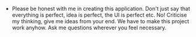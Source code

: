 - Please be honest with me in creating this application. Don't just say that everything is perfect, idea is perfect, the UI is perfect etc. No! Criticise my thinking, give me ideas from your end. We have to make this project work anyhow. Ask me questions wherever you feel necessary. 